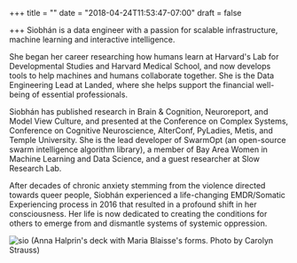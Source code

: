 +++
title = ""
date = "2018-04-24T11:53:47-07:00"
draft = false

+++
Siobhán is a data engineer with a passion for 
scalable infrastructure, machine learning and interactive intelligence.

She began her career researching how humans learn at Harvard's Lab for
Developmental Studies and Harvard Medical School, and now develops tools
to help machines and humans collaborate together. She is the Data Engineering Lead 
at Landed, where she helps support the financial well-being of essential professionals.

Siobhán has published research in Brain & Cognition, Neuroreport, and
Model View Culture, and presented at the Conference on Complex Systems,
Conference on Cognitive Neuroscience, AlterConf, PyLadies, Metis, and
Temple University. She is the lead developer of SwarmOpt (an open-source swarm 
intelligence algorithm library), a member of Bay Area Women in Machine Learning
and Data Science, and a guest researcher at Slow Research Lab.

After decades of chronic anxiety stemming from the violence directed towards queer people, 
Siobhán experienced a life-changing EMDR/Somatic Experiencing process in 2016 that 
resulted in a profound shift in her consciousness. Her life is now dedicated to 
creating the conditions for others to emerge from and dismantle systems of systemic oppression.

![sio](skc_blaisse.jpg)
(Anna Halprin's deck with Maria Blaisse's forms. Photo by Carolyn Strauss)
